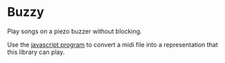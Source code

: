 # Buzzy

Play songs on a piezo buzzer without blocking.

Use the [javascript program](./js/index.js) to convert a midi file into a representation that this library can play.
